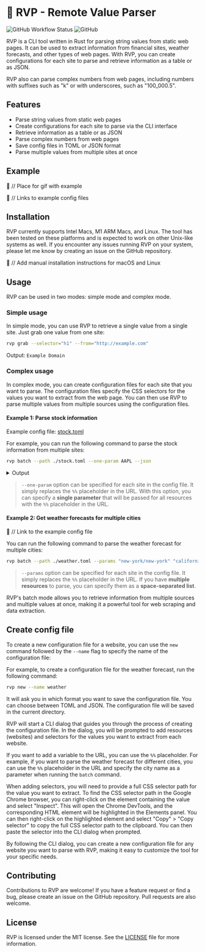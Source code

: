 # 🦀 RVP - Remote Value Parser

![GitHub Workflow Status](https://img.shields.io/github/actions/workflow/status/samgozman/rvp/cd.yml)
![GitHub](https://img.shields.io/github/license/samgozman/rvp)

RVP is a CLI tool written in Rust for parsing string values from static web pages. It can be used to extract information from financial sites, weather forecasts, and other types of web pages. With RVP, you can create configurations for each site to parse and retrieve information as a table or as JSON.

RVP also can parse complex numbers from web pages, including numbers with suffixes such as "k" or with underscores, such as "100_000.5".

## Features

* Parse string values from static web pages
* Create configurations for each site to parse via the CLI interface
* Retrieve information as a table or as JSON
* Parse complex numbers from web pages
* Save config files in TOML or JSON format
* Parse multiple values from multiple sites at once

## Example

🔺 // Place for gif with example

🔺 // Links to example config files

## Installation

RVP currently supports Intel Macs, M1 ARM Macs, and Linux. The tool has been tested on these platforms and is expected to work on other Unix-like systems as well. If you encounter any issues running RVP on your system, please let me know by creating an issue on the GitHub repository.

🔺 // Add manual installation instructions for macOS and Linux

## Usage

RVP can be used in two modes: simple mode and complex mode.

### Simple usage

In simple mode, you can use RVP to retrieve a single value from a single site. Just grab one value from one site:

```bash
rvp grab --selector="h1" --from="http://example.com"
```

Output: `Example Domain`

### Complex usage

In complex mode, you can create configuration files for each site that you want to parse. The configuration files specify the CSS selectors for the values you want to extract from the web page. You can then use RVP to parse multiple values from multiple sources using the configuration files.

#### Example 1: Parse stock information

Example config file: [stock.toml](examples/stock.toml)

For example, you can run the following command to parse the stock information from multiple sites:

```bash
rvp batch --path ./stock.toml --one-param AAPL --json
```

<details>

  <summary>Output</summary>
  
  ```json
    [
      {
        "name": "Name",
        "value": "Apple Inc."
      },
      {
        "name": "Market Cap",
        "value": "2519.25B"
      },
      {
        "name": "Price ($)",
        "value": 160.1
      },
      {
        "name": "Dividend ($)",
        "value": 0.92
      },
      {
        "name": "P/E",
        "value": 27.2
      },
      {
        "name": "% of Float Shorted",
        "value": 0.71
      },
      {
        "name": "Industry",
        "value": "Computers/Consumer Electronics"
      },
      {
        "name": "Sector",
        "value": "Technology"
      },
      {
        "name": "Put/Call Vol Ratio",
        "value": 0.77
      },
      {
        "name": "Put/Call OI Ratio ",
        "value": 1.01
      }
    ]
  ```

</details>

> `--one-param` option can be specified for each site in the config file. It simply replaces the `%%` placeholder in the URL. With this option, you can specify a **single parameter** that will be passed for all resources with the `%%` placeholder in the URL.

#### Example 2: Get weather forecasts for multiple cities

🔺 // Link to the example config file

You can run the following command to parse the weather forecast for multiple cities:

```bash
rvp batch --path ./weather.toml --params "new-york/new-york" "california/los-angeles" "illinois/chicago" --json
```

> `--params` option can be specified for each site in the config file. It simply replaces the `%%` placeholder in the URL. If you have **multiple resources** to parse, you can specify them as a **space-separated list**.

RVP's batch mode allows you to retrieve information from multiple sources and multiple values at once, making it a powerful tool for web scraping and data extraction.

## Create config file

To create a new configuration file for a website, you can use the `new` command followed by the `--name` flag to specify the name of the configuration file:

For example, to create a configuration file for the weather forecast, run the following command:

```bash
rvp new --name weather
```

It will ask you in which format you want to save the configuration file. You can choose between TOML and JSON. The configuration file will be saved in the current directory.

RVP will start a CLI dialog that guides you through the process of creating the configuration file. In the dialog, you will be prompted to add resources (websites) and selectors for the values you want to extract from each website.

If you want to add a variable to the URL, you can use the `%%` placeholder. For example, if you want to parse the weather forecast for different cities, you can use the `%%` placeholder in the URL and specify the city name as a parameter when running the `batch` command.

When adding selectors, you will need to provide a full CSS selector path for the value you want to extract. To find the CSS selector path in the Google Chrome browser, you can right-click on the element containing the value and select "Inspect". This will open the Chrome DevTools, and the corresponding HTML element will be highlighted in the Elements panel. You can then right-click on the highlighted element and select "Copy" > "Copy selector" to copy the full CSS selector path to the clipboard. You can then paste the selector into the CLI dialog when prompted.

By following the CLI dialog, you can create a new configuration file for any website you want to parse with RVP, making it easy to customize the tool for your specific needs.

## Contributing

Contributions to RVP are welcome! If you have a feature request or find a bug, please create an issue on the GitHub repository. Pull requests are also welcome.

## License

RVP is licensed under the MIT license. See the [LICENSE](LICENSE) file for more information.
